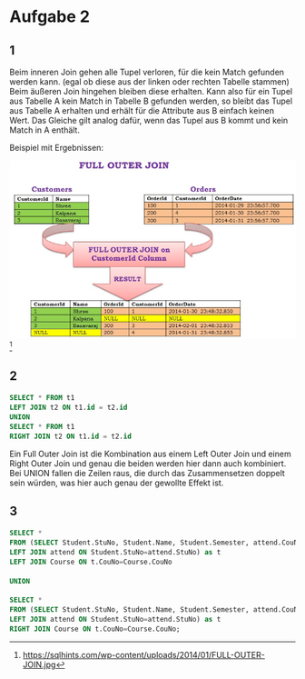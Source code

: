 # Aufgabe 2
## 1
Beim inneren Join gehen alle Tupel verloren, für die kein Match gefunden werden kann. (egal ob diese aus der linken oder rechten Tabelle stammen)
Beim äußeren Join hingehen bleiben diese erhalten. Kann also für ein Tupel aus Tabelle A kein Match in Tabelle B gefunden werden, so bleibt das Tupel aus Tabelle A erhalten und erhält für die Attribute aus B einfach keinen Wert. Das Gleiche gilt analog dafür, wenn das Tupel aus B kommt und kein Match in A enthält.


Beispiel mit Ergebnissen:

![picture 5](_resources/9f9369ddc4cd60fcac6ce0ef11aaeea2f2ae796a199f12b52a53dac7e270e368.png) \
[^1]

[^1]: https://sqlhints.com/wp-content/uploads/2014/01/FULL-OUTER-JOIN.jpg

## 2
```SQL
SELECT * FROM t1
LEFT JOIN t2 ON t1.id = t2.id
UNION
SELECT * FROM t1
RIGHT JOIN t2 ON t1.id = t2.id
```

Ein Full Outer Join ist die Kombination aus einem Left Outer Join und einem Right Outer Join und genau die beiden werden hier dann auch kombiniert. Bei UNION fallen die Zeilen raus, die durch das Zusammensetzen doppelt sein würden, was hier auch genau der gewollte Effekt ist.

## 3
```SQL
SELECT *
FROM (SELECT Student.StuNo, Student.Name, Student.Semester, attend.CouNo FROM Student
LEFT JOIN attend ON Student.StuNo=attend.StuNo) as t
LEFT JOIN Course ON t.CouNo=Course.CouNo

UNION

SELECT *
FROM (SELECT Student.StuNo, Student.Name, Student.Semester, attend.CouNo FROM Student
LEFT JOIN attend ON Student.StuNo=attend.StuNo) as t
RIGHT JOIN Course ON t.CouNo=Course.CouNo;
```